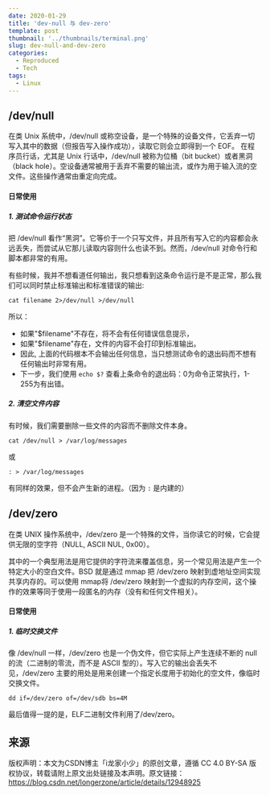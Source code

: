 ```yaml
---
date: 2020-01-29
title: 'dev-null 与 dev-zero'
template: post
thumbnail: '../thumbnails/terminal.png'
slug: dev-null-and-dev-zero
categories:
  - Reproduced
  - Tech
tags:
  - Linux
---
```


## /dev/null

在类 Unix 系统中，/dev/null 或称空设备，是一个特殊的设备文件，它丢弃一切写入其中的数据（但报告写入操作成功），读取它则会立即得到一个 EOF。
在程序员行话，尤其是 Unix 行话中，/dev/null 被称为位桶（bit bucket）或者黑洞（black hole）。空设备通常被用于丢弃不需要的输出流，或作为用于输入流的空文件。这些操作通常由重定向完成。

#### 日常使用

##### 1. 测试命令运行状态

把 /dev/null 看作“黑洞”。它等价于一个只写文件，并且所有写入它的内容都会永远丢失，而尝试从它那儿读取内容则什么也读不到。然而，/dev/null 对命令行和脚本都非常的有用。

有些时候，我并不想看道任何输出，我只想看到这条命令运行是不是正常，那么我们可以同时禁止标准输出和标准错误的输出:    

```shell
cat filename 2>/dev/null >/dev/null
```

所以：

* 如果"$filename"不存在，将不会有任何错误信息提示，
* 如果"$filename"存在，文件的内容不会打印到标准输出。
* 因此, 上面的代码根本不会输出任何信息，当只想测试命令的退出码而不想有任何输出时非常有用。
* 下一步，我们使用 `echo $?` 查看上条命令的退出码：0为命令正常执行，1-255为有出错。

##### 2. 清空文件内容

有时候，我们需要删除一些文件的内容而不删除文件本身。

```shell
cat /dev/null > /var/log/messages
```

或

```shell
: > /var/log/messages
```

有同样的效果，但不会产生新的进程。（因为 `:` 是内建的）

## /dev/zero

在类 UNIX  操作系统中，/dev/zero 是一个特殊的文件，当你读它的时候，它会提供无限的空字符（NULL, ASCII NUL, 0x00）。

其中的一个典型用法是用它提供的字符流来覆盖信息，另一个常见用法是产生一个特定大小的空白文件。BSD 就是通过 mmap 把 /dev/zero 映射到虚地址空间实现共享内存的。可以使用 mmap将 /dev/zero 映射到一个虚拟的内存空间，这个操作的效果等同于使用一段匿名的内存（没有和任何文件相关）。

#### 日常使用

##### 1. 临时交换文件

像 /dev/null 一样，/dev/zero 也是一个伪文件，但它实际上产生连续不断的 null 的流（二进制的零流，而不是 ASCII 型的）。写入它的输出会丢失不见，/dev/zero 主要的用处是用来创建一个指定长度用于初始化的空文件，像临时交换文件。

```shell
dd if=/dev/zero of=/dev/sdb bs=4M
```

最后值得一提的是，ELF二进制文件利用了/dev/zero。



## 来源
版权声明：本文为CSDN博主「i龙家小少」的原创文章，遵循 CC 4.0 BY-SA 版权协议，转载请附上原文出处链接及本声明。原文链接：https://blog.csdn.net/longerzone/article/details/12948925

